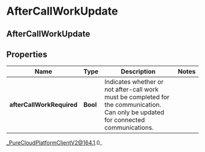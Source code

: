 # AfterCallWorkUpdate

## AfterCallWorkUpdate

## Properties

|Name | Type | Description | Notes|
|------------ | ------------- | ------------- | -------------|
| **afterCallWorkRequired** | **Bool** | Indicates whether or not after-call work must be completed for the communication. Can only be updated for connected communications. | |



_PureCloudPlatformClientV2@164.1.0_
